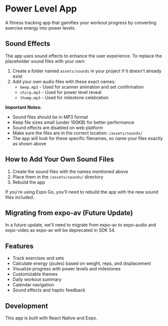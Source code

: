 # Power Level App

A fitness tracking app that gamifies your workout progress by converting exercise energy into power levels.

## Sound Effects

The app uses sound effects to enhance the user experience. To replace the placeholder sound files with your own:

1. Create a folder named `assets/sounds` in your project if it doesn't already exist
2. Add your own audio files with these exact names:
   - `beep.mp3` - Used for scanner animation and set confirmation
   - `chirp.mp3` - Used for power level reveal
   - `thump.mp3` - Used for milestone celebration

**Important Notes:**
- Sound files should be in MP3 format
- Keep file sizes small (under 100KB) for better performance
- Sound effects are disabled on web platform
- Make sure the files are in the correct location: `/assets/sounds/`
- The app will look for these specific filenames, so name your files exactly as shown above

## How to Add Your Own Sound Files

1. Create the sound files with the names mentioned above
2. Place them in the `/assets/sounds/` directory
3. Rebuild the app

If you're using Expo Go, you'll need to rebuild the app with the new sound files included.

## Migrating from expo-av (Future Update)

In a future update, we'll need to migrate from expo-av to expo-audio and expo-video as expo-av will be deprecated in SDK 54.

## Features

- Track exercises and sets
- Calculate energy (joules) based on weight, reps, and displacement
- Visualize progress with power levels and milestones
- Customizable themes
- Daily workout summary
- Calendar navigation
- Sound effects and haptic feedback

## Development

This app is built with React Native and Expo.